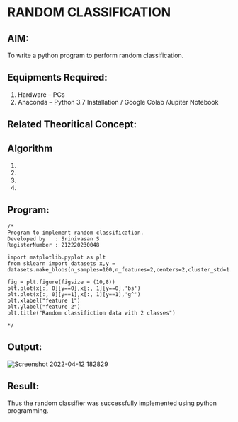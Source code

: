# RANDOM CLASSIFICATION
## AIM:
To write a python program to perform random classification.

## Equipments Required:
1. Hardware – PCs
2. Anaconda – Python 3.7 Installation / Google Colab /Jupiter Notebook

## Related Theoritical Concept:

## Algorithm
1.
2.
3.
4.

## Program:
```
/*
Program to implement random classification.
Developed by   : Srinivasan S
RegisterNumber : 212220230048

import matplotlib.pyplot as plt
from sklearn import datasets x,y = datasets.make_blobs(n_samples=100,n_features=2,centers=2,cluster_std=1.05,random_state=2)

fig = plt.figure(figsize = (10,8)) 
plt.plot(x[:, 0][y==0],x[:, 1][y==0],'bs') 
plt.plot(x[:, 0][y==1],x[:, 1][y==1],'g^') 
plt.xlabel("feature 1") 
plt.ylabel("feature 2") 
plt.title("Random classifiction data with 2 classes")

*/
```

## Output:
![Screenshot 2022-04-12 182829](https://user-images.githubusercontent.com/103049243/162968408-ca68a2ea-11ae-49b4-95b2-53e8d553c01b.png)


## Result:
Thus the random classifier was successfully implemented using python programming.

